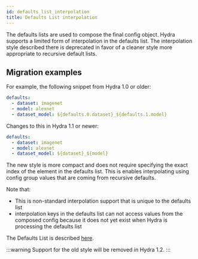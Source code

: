 ```yaml
---
id: defaults_list_interpolation
title: Defaults List interpolation
---
```


The defaults lists are used to compose the final config object.
Hydra supports a limited form of interpolation in the defaults list.
The interpolation style described there is deprecated in favor of a cleaner style more
appropriate to recursive default lists.

## Migration examples

For example, the following snippet from Hydra 1.0 or older: 
```yaml
defaults:
  - dataset: imagenet
  - model: alexnet
  - dataset_model: ${defaults.0.dataset}_${defaults.1.model}
```

Changes to this in Hydra 1.1 or newer:
```yaml
defaults:
  - dataset: imagenet
  - model: alexnet
  - dataset_model: ${dataset}_${model}
```

The new style is more compact and does not require specifying the exact index of the element in the defaults list.
This is enables interpolating using config group values that are coming from recursive defaults.

Note that:
 - This is non-standard interpolation support that is unique to the defaults list
 - interpolation keys in the defaults list can not access values from the composed config because it does not yet 
 exist when Hydra is processing the defaults list

The Defaults List is described [here](/advanced/defaults_list.md).

:::warning
Support for the old style will be removed in Hydra 1.2.
:::